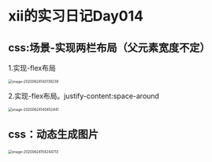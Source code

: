# xii的实习日记Day014

## css:场景-实现两栏布局（父元素宽度不定）

1.实现-flex布局

<img src="/Users/xii/Library/Application Support/typora-user-images/image-20200624140139238.png" alt="image-20200624140139238" style="zoom:50%;" />

2.实现-flex布局。justify-content:space-around

<img src="/Users/xii/Library/Application Support/typora-user-images/image-20200624140452441.png" alt="image-20200624140452441" style="zoom:50%;" />



## css：动态生成图片

<img src="/Users/xii/Library/Application Support/typora-user-images/image-20200624154244713.png" alt="image-20200624154244713" style="zoom: 50%;" />